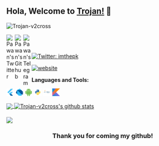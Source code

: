 ## Hola, Welcome to [Trojan!](https://v2cross.com) 👋

<p align="left"> <img src="https://komarev.com/ghpvc/?username=Trojan-v2cross&label=Views&color=blue&style=plastic" alt="Trojan-v2cross" /> </p>

<a href="https://twitter.com/Trojan92293097">
  <img align="left" alt="Pawan's Twitter" width="22px" src="https://cdn.jsdelivr.net/npm/simple-icons@v3/icons/twitter.svg" />
</a>
<a href="https://github.com/iampawan">
  <img align="left" alt="Pawan's Github" width="22px" src="https://cdn.jsdelivr.net/npm/simple-icons@v3/icons/github.svg" />
</a>
<a href="https://t.me/join_trojan">
  <img align="left" alt="Pawan's Telegram" width="22px" src="https://cdn.jsdelivr.net/npm/simple-icons@v3/icons/telegram.svg" />
</a>

<br/>
<br/>


[![Twitter: imthepk](https://img.shields.io/twitter/follow/Trojan92293097?style=social)](https://twitter.com/Trojan92293097)


[![website](https://v2cross.com/wp-content/uploads/2020/05/cropped-logov2cross200x200-1.png)](https://v2cross.com/)


**Languages and Tools:**  

<code><img height="20" src="https://raw.githubusercontent.com/github/explore/80688e429a7d4ef2fca1e82350fe8e3517d3494d/topics/flutter/flutter.png"></code>
<code><img height="20" src="https://raw.githubusercontent.com/github/explore/80688e429a7d4ef2fca1e82350fe8e3517d3494d/topics/dart/dart.png"></code>
<code><img height="20" src="https://raw.githubusercontent.com/github/explore/80688e429a7d4ef2fca1e82350fe8e3517d3494d/topics/android/android.png"></code>
<code><img height="20" src="https://raw.githubusercontent.com/github/explore/80688e429a7d4ef2fca1e82350fe8e3517d3494d/topics/python/python.png"></code>
<code><img height="20" src="https://raw.githubusercontent.com/github/explore/80688e429a7d4ef2fca1e82350fe8e3517d3494d/topics/java/java.png"></code>
<code><img height="20" src="https://raw.githubusercontent.com/github/explore/80688e429a7d4ef2fca1e82350fe8e3517d3494d/topics/kotlin/kotlin.png"></code>    


<a href="https://github.com/Trojan-v2cross">
  <img align="center" src="https://github-readme-stats.vercel.app/api/top-langs/?username=Trojan-v2cross&theme=light&hide_langs_below=1" />
</a>


<a href="https://github.com/Trojan-v2cross">
 <img align="center" src="https://github-readme-stats.vercel.app/api?username=Trojan-v2cross&show_icons=true&theme=light&line_height=27" alt="Trojan-v2cross's github stats"/>
</a>

<br/>
<br/>

<a href="https://github.com/Trojan-v2cross/Trojan-android-client">
  <img align="center" src="https://github-readme-stats.vercel.app/api/pin/?username=Trojan-v2cross&repo=Trojan-android-client&theme=light" />
</a>

<div align="center">
  
### Thank you for coming my github!

</div>


